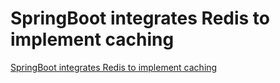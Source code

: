 # SpringBoot integrates Redis to implement caching
[SpringBoot integrates Redis to implement caching](https://aiwithcloud.com/2022/09/19/springboot_integrates_redis_to_implement_caching/)
